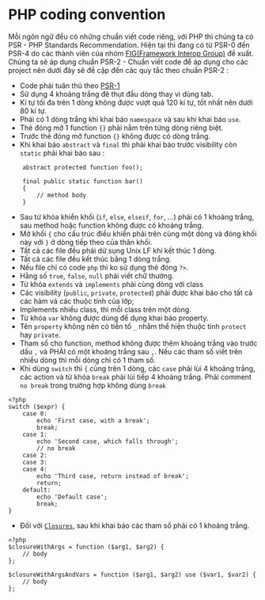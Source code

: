 # PHP coding convention
Mỗi ngôn ngữ đều có những chuẩn viết code riêng, với PHP thì chúng ta có PSR - PHP Standards Recommendation.
Hiện tại thì đang có từ PSR-0 đến PSR-4 do các thành viên của nhóm [FIG(Framework Interop Group)](http://www.php-fig.org/) đề xuất. Chúng ta sẽ áp
 dụng chuẩn PSR-2 - Chuẩn viết code để áp dụng cho các project nên dưới đây sẽ đề cập đến các quy tắc theo chuẩn PSR-2 :
- Code phải tuân thủ theo [PSR-1](https://github.com/php-fig/fig-standards/blob/master/accepted/PSR-1-basic-coding-standard.md)
- Sử dụng 4 khoảng trắng đê thụt đầu dòng thay vì dùng tab.
- Kí tự tối đa trên 1 dòng không được vượt quá 120 kí tự, tốt nhất nên dưới 80 kí tự.
- Phải có 1 dòng trắng khi khai báo `namespace` và sau khi khai báo `use`.
- Thẻ đóng mở 1 function `{}` phải nằm trên từng dòng riêng biệt.
- Trước thẻ đóng mở function `{}` không được có dòng trắng.
- Khi khai báo `abstract` và `final` thì phải khai báo trước visibility còn `static` phải khai báo sau : 
```
    abstract protected function foo();
  
    final public static function bar()
    {
        // method body
    }
```
- Sau từ khóa khiển khối (`if`, `else`, `elseif`, `for`, ...) phải có 1 khoảng trắng, sau method hoặc function không được có khoảng trắng.
- Mở khối `{` cho cấu trúc điều khiển phải trên cùng một dòng và đóng khối này với `}`  ở dòng tiếp theo của thân khối.
- Tất cả các file đều phải dử sụng Unix LF khi kết thúc 1 dòng.
- Tất cả các file đều kết thúc bằng 1 dòng trắng.
- Nếu file chỉ có code `php` thì ko sử dụng thẻ đóng `?>`.
- Hằng số `true`, `false`, `null` phải viết chữ thường. 
- Từ khóa `extends` và `implements` phải cùng dòng với class
- Các visibility (`public`, `private`, `protected`) phải được khai báo cho tất cả các hàm và các thuộc tính của lớp;
- Implements nhiều class, thì mỗi class trên một dòng.
- Từ khóa `var` không được dùng để dụng khai báo property.
- Tên `property` không nên có tiền tố `_` nhằm thể hiện thuộc tính `protect` hay `private`.
- Tham số cho function, method không được thêm khoảng trắng vào trước dấu `,` và PHẢI có một khoảng trắng sau `,`. 
Nếu các tham số viết trên nhiều dòng thì mỗi dòng chỉ có 1 tham số.
- Khi dùng `switch` thì `{` cùng trên 1 dòng, các `case` phải lùi 4 khoảng trắng, các action và từ khóa `break` phải lùi tiếp 4 khoảng trắng. 
Phải comment `no break` trong trường hợp không dùng `break`
```
<?php
switch ($expr) {
    case 0:
        echo 'First case, with a break';
        break;
    case 1:
        echo 'Second case, which falls through';
        // no break
    case 2:
    case 3:
    case 4:
        echo 'Third case, return instead of break';
        return;
    default:
        echo 'Default case';
        break;
}
```
- Đối với [`Closures`](http://php.net/manual/en/class.closure.php), sau khi khai báo các tham số phải có 1 khoảng trắng.
```
<?php
$closureWithArgs = function ($arg1, $arg2) {
    // body
};

$closureWithArgsAndVars = function ($arg1, $arg2) use ($var1, $var2) {
    // body
};
```